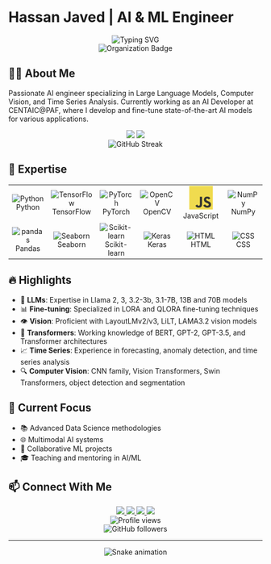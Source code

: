 # Hassan Javed | AI & ML Engineer

<div align="center">
  <img src="https://readme-typing-svg.herokuapp.com?font=Fira+Code&weight=600&size=24&pause=1000&color=3498DB&center=true&vCenter=true&width=435&lines=LLM+Engineer;Computer+Vision+Expert;AI+Researcher;Data+Scientist" alt="Typing SVG" />
  <br/>
  <img src="https://img.shields.io/badge/AI_Developer-CENTAIC@PAF-blue?style=for-the-badge&logo=artificial-intelligence&logoColor=white" alt="Organization Badge"/>
</div>

## 👨‍💻 About Me

Passionate AI engineer specializing in Large Language Models, Computer Vision, and Time Series Analysis. Currently working as an AI Developer at CENTAIC@PAF, where I develop and fine-tune state-of-the-art AI models for various applications.

<div align="center">
  <img src="https://github-readme-stats.vercel.app/api?username=hassan883&show_icons=true&theme=tokyonight&hide_border=true&include_all_commits=true&count_private=true" height="180em" />
  <img src="https://github-readme-stats.vercel.app/api/top-langs/?username=hassan883&layout=compact&theme=tokyonight&hide_border=true&langs_count=8" height="180em" />
</div>

<div align="center">
  <img src="https://github-readme-streak-stats.herokuapp.com/?user=hassan883&theme=tokyonight&hide_border=true" alt="GitHub Streak" />
</div>

## 🚀 Expertise

<table>
  <tr>
    <td align="center" width="96">
      <img src="https://skillicons.dev/icons?i=python" width="48" height="48" alt="Python" />
      <br>Python
    </td>
    <td align="center" width="96">
      <img src="https://skillicons.dev/icons?i=tensorflow" width="48" height="48" alt="TensorFlow" />
      <br>TensorFlow
    </td>
    <td align="center" width="96">
      <img src="https://skillicons.dev/icons?i=pytorch" width="48" height="48" alt="PyTorch" />
      <br>PyTorch
    </td>
    <td align="center" width="96">
      <img src="https://www.vectorlogo.zone/logos/opencv/opencv-icon.svg" width="48" height="48" alt="OpenCV" />
      <br>OpenCV
    </td>
    <td align="center" width="96">
      <img src="https://raw.githubusercontent.com/devicons/devicon/master/icons/javascript/javascript-original.svg" width="48" height="48" alt="JavaScript" />
      <br>JavaScript
    </td>
    <td align="center" width="96">
      <img src="https://www.vectorlogo.zone/logos/numpy/numpy-icon.svg" width="48" height="48" alt="NumPy" />
      <br>NumPy
    </td>
  </tr>
  <tr>
    <td align="center" width="96">
      <img src="https://pandas.pydata.org/static/img/pandas_mark.svg" width="48" height="48" alt="pandas" />
      <br>Pandas
    </td>
    <td align="center" width="96">
      <img src="https://seaborn.pydata.org/_images/logo-mark-lightbg.svg" width="48" height="48" alt="Seaborn" />
      <br>Seaborn
    </td>
    <td align="center" width="96">
      <img src="https://upload.wikimedia.org/wikipedia/commons/0/05/Scikit_learn_logo_small.svg" width="48" height="48" alt="Scikit-learn" />
      <br>Scikit-learn
    </td>
    <td align="center" width="96">
      <img src="https://www.vectorlogo.zone/logos/keras/keras-icon.svg" width="48" height="48" alt="Keras" />
      <br>Keras
    </td>
    <td align="center" width="96">
      <img src="https://skillicons.dev/icons?i=html" width="48" height="48" alt="HTML" />
      <br>HTML
    </td>
    <td align="center" width="96">
      <img src="https://skillicons.dev/icons?i=css" width="48" height="48" alt="CSS" />
      <br>CSS
    </td>
  </tr>
</table>

## 🔥 Highlights

- 🤖 **LLMs**: Expertise in Llama 2, 3, 3.2-3b, 3.1-7B, 13B and 70B models
- 📊 **Fine-tuning**: Specialized in LORA and QLORA fine-tuning techniques
- 👁️ **Vision**: Proficient with LayoutLMv2/v3, LiLT, LAMA3.2 vision models
- 🧠 **Transformers**: Working knowledge of BERT, GPT-2, GPT-3.5, and Transformer architectures
- 📈 **Time Series**: Experience in forecasting, anomaly detection, and time series analysis
- 🔍 **Computer Vision**: CNN family, Vision Transformers, Swin Transformers, object detection and segmentation

## 🌱 Current Focus

- 📚 Advanced Data Science methodologies
- 🌐 Multimodal AI systems
- 🤝 Collaborative ML projects
- 🎓 Teaching and mentoring in AI/ML

## 📫 Connect With Me

<div align="center">
  <a href="mailto:hassanjaved917127@gmail.com">
    <img src="https://img.shields.io/badge/Gmail-D14836?style=for-the-badge&logo=gmail&logoColor=white" />
  </a>
  <a href="https://www.linkedin.com/in/hassan-javed-4b9930168">
    <img src="https://img.shields.io/badge/LinkedIn-0077B5?style=for-the-badge&logo=linkedin&logoColor=white" />
  </a>
  <a href="https://www.facebook.com/profile.php?id=100021820246297">
    <img src="https://img.shields.io/badge/Facebook-1877F2?style=for-the-badge&logo=facebook&logoColor=white" />
  </a>
  <a href="https://www.instagram.com/hassanjaved917127">
    <img src="https://img.shields.io/badge/Instagram-E4405F?style=for-the-badge&logo=instagram&logoColor=white" />
  </a>
</div>

<div align="center">
  <img src="https://komarev.com/ghpvc/?username=hassan883&style=flat-square&color=blue" alt="Profile views"/>
  <br/>
  <img src="https://img.shields.io/github/followers/hassan883?label=Followers&style=social" alt="GitHub followers"/>
</div>

---

<div align="center">
  <img src="https://raw.githubusercontent.com/hassan883/hassan883/output/github-contribution-grid-snake.svg" alt="Snake animation" />
</div>
